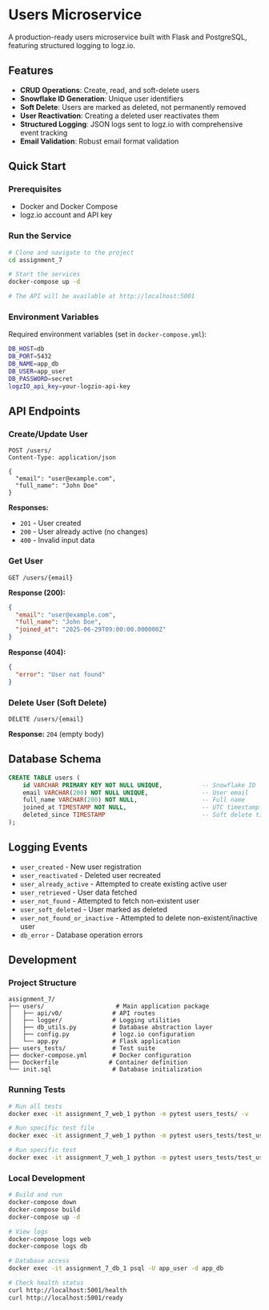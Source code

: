 # Users Microservice

A production-ready users microservice built with Flask and PostgreSQL, featuring structured logging to logz.io.

## Features

- **CRUD Operations**: Create, read, and soft-delete users
- **Snowflake ID Generation**: Unique user identifiers 
- **Soft Delete**: Users are marked as deleted, not permanently removed
- **User Reactivation**: Creating a deleted user reactivates them
- **Structured Logging**: JSON logs sent to logz.io with comprehensive event tracking
- **Email Validation**: Robust email format validation

## Quick Start

### Prerequisites
- Docker and Docker Compose
- logz.io account and API key

### Run the Service

```bash
# Clone and navigate to the project
cd assignment_7

# Start the services
docker-compose up -d

# The API will be available at http://localhost:5001
```

### Environment Variables

Required environment variables (set in `docker-compose.yml`):

```bash
DB_HOST=db
DB_PORT=5432
DB_NAME=app_db
DB_USER=app_user
DB_PASSWORD=secret
logzIO_api_key=your-logzio-api-key
```

## API Endpoints

### Create/Update User
```http
POST /users/
Content-Type: application/json

{
  "email": "user@example.com",
  "full_name": "John Doe"
}
```

**Responses:**
- `201` - User created
- `200` - User already active (no changes)
- `400` - Invalid input data

### Get User
```http
GET /users/{email}
```

**Response (200):**
```json
{
  "email": "user@example.com",
  "full_name": "John Doe", 
  "joined_at": "2025-06-29T09:00:00.000000Z"
}
```

**Response (404):**
```json
{
  "error": "User not found"
}
```

### Delete User (Soft Delete)
```http
DELETE /users/{email}
```

**Response:** `204` (empty body)

## Database Schema

```sql
CREATE TABLE users (
    id VARCHAR PRIMARY KEY NOT NULL UNIQUE,           -- Snowflake ID
    email VARCHAR(200) NOT NULL UNIQUE,               -- User email
    full_name VARCHAR(200) NOT NULL,                  -- Full name
    joined_at TIMESTAMP NOT NULL,                     -- UTC timestamp
    deleted_since TIMESTAMP                           -- Soft delete timestamp
);
```

## Logging Events


- `user_created` - New user registration
- `user_reactivated` - Deleted user recreated
- `user_already_active` - Attempted to create existing active user
- `user_retrieved` - User data fetched
- `user_not_found` - Attempted to fetch non-existent user
- `user_soft_deleted` - User marked as deleted
- `user_not_found_or_inactive` - Attempted to delete non-existent/inactive user
- `db_error` - Database operation errors

## Development

### Project Structure
```
assignment_7/
├── users/                    # Main application package
│   ├── api/v0/              # API routes
│   ├── logger/              # Logging utilities
│   ├── db_utils.py          # Database abstraction layer
│   ├── config.py            # logz.io configuration
│   └── app.py               # Flask application
├── users_tests/             # Test suite
├── docker-compose.yml       # Docker configuration
├── Dockerfile              # Container definition
└── init.sql                 # Database initialization
```

### Running Tests

```bash
# Run all tests
docker exec -it assignment_7_web_1 python -m pytest users_tests/ -v

# Run specific test file
docker exec -it assignment_7_web_1 python -m pytest users_tests/test_users_api.py -v

# Run specific test
docker exec -it assignment_7_web_1 python -m pytest users_tests/test_users_api.py::test_create_user_success -v
```

### Local Development

```bash
# Build and run
docker-compose down
docker-compose build
docker-compose up -d

# View logs
docker-compose logs web
docker-compose logs db

# Database access
docker exec -it assignment_7_db_1 psql -U app_user -d app_db

# Check health status
curl http://localhost:5001/health
curl http://localhost:5001/ready
```
